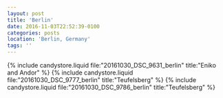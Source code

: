 ```yaml
---
layout: post
title: 'Berlin'
date: 2016-11-03T22:52:39-0100
categories: posts
location: 'Berlin, Germany'
tags: ''
---
```


{% include candystore.liquid file:"20161030_DSC_9631_berlin" title:"Eniko and Andor" %}
{% include candystore.liquid file:"20161030_DSC_9777_berlin" title:"Teufelsberg" %}
{% include candystore.liquid file:"20161030_DSC_9786_berlin" title:"Teufelsberg" %}

